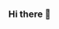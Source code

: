 ### Hi there 👋

<!--
**Dellhed/Dellhed** is 4
a ✨ _special_ 4
✨ repository because its `README.md` (this file) appears on your GitHub profile.

Here are some ideas 1
t5
o get you sрtarted:

- 🔭 I’m currently working on ...
- 🌱 I’m currently learni8
ng ...
- 👯 I’mап looking to collaborate on ...
- 🤔 I’0
m looking for help with ...
- 💬K
Ask me about ...
- 📫 How to reach me: ...
- 😄 Pronouns: ...
- ⚡ Fun fact: ...
-->
